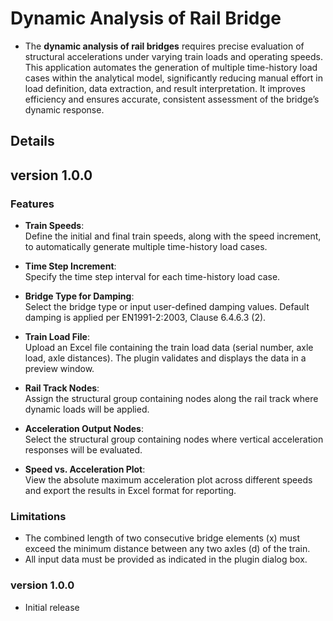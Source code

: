 # Dynamic Analysis of Rail Bridge

- The **dynamic analysis of rail bridges** requires precise evaluation of structural accelerations under varying train loads and operating speeds. This application automates the generation of multiple time-history load cases within the analytical model, significantly reducing manual effort in load definition, data extraction, and result interpretation. It improves efficiency and ensures accurate, consistent assessment of the bridge’s dynamic response.

## Details

## version 1.0.0

### Features

- **Train Speeds**:  
  Define the initial and final train speeds, along with the speed increment, to automatically generate multiple time-history load cases.

- **Time Step Increment**:  
  Specify the time step interval for each time-history load case.

- **Bridge Type for Damping**:  
  Select the bridge type or input user-defined damping values. Default damping is applied per EN1991-2:2003, Clause 6.4.6.3 (2).

- **Train Load File**:  
  Upload an Excel file containing the train load data (serial number, axle load, axle distances). The plugin validates and displays the data in a preview window.

- **Rail Track Nodes**:  
  Assign the structural group containing nodes along the rail track where dynamic loads will be applied.

- **Acceleration Output Nodes**:  
  Select the structural group containing nodes where vertical acceleration responses will be evaluated.

- **Speed vs. Acceleration Plot**:  
  View the absolute maximum acceleration plot across different speeds and export the results in Excel format for reporting.

### Limitations

- The combined length of two consecutive bridge elements (x) must exceed the minimum distance between any two axles (d) of the train.  
- All input data must be provided as indicated in the plugin dialog box.

### version 1.0.0

- Initial release
